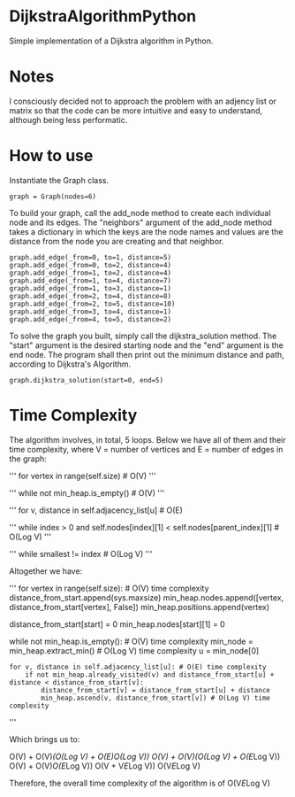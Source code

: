 # DijkstraAlgorithmPython

Simple implementation of a Dijkstra algorithm in Python.

# Notes

I consciously decided not to approach the problem with an adjency list or matrix so that the code can be more intuitive and easy to understand, although being less performatic.

# How to use

Instantiate the Graph class.

```
graph = Graph(nodes=6)
```

To build your graph, call the add_node method to create each individual node and its edges. The "neighbors" argument of the add_node method takes a dictionary in which the keys are the node names and values are the distance from the node you are creating and that neighbor.

```
graph.add_edge(_from=0, to=1, distance=5)
graph.add_edge(_from=0, to=2, distance=4)
graph.add_edge(_from=1, to=2, distance=4)
graph.add_edge(_from=1, to=4, distance=7)
graph.add_edge(_from=1, to=3, distance=1)
graph.add_edge(_from=2, to=4, distance=8)
graph.add_edge(_from=2, to=5, distance=10)
graph.add_edge(_from=3, to=4, distance=1)
graph.add_edge(_from=4, to=5, distance=2)
```

To solve the graph you built, simply call the dijkstra_solution method. The "start" argument is the desired starting node and the "end" argument is the end node. The program shall then print out the minimum distance and path, according to Dijkstra's Algorithm.

```
graph.dijkstra_solution(start=0, end=5)
```

# Time Complexity

The algorithm involves, in total, 5 loops. Below we have all of them and their time complexity, where V = number of vertices and E = number of edges in the graph:

'''
for vertex in range(self.size) # O(V)
'''

'''
while not min_heap.is_empty() # O(V)
'''

'''
for v, distance in self.adjacency_list[u] # O(E)

'''
while index > 0 and self.nodes[index][1] < self.nodes[parent_index][1] # O(Log V)
'''


'''
while smallest != index # O(Log V)
'''

Altogether we have:

'''
for vertex in range(self.size): # O(V) time complexity
    distance_from_start.append(sys.maxsize)
    min_heap.nodes.append([vertex, distance_from_start[vertex], False])
    min_heap.positions.append(vertex)

distance_from_start[start] = 0
min_heap.nodes[start][1] = 0

while not min_heap.is_empty(): # O(V) time complexity
    min_node = min_heap.extract_min() # O(Log V) time complexity
    u = min_node[0]
            
    for v, distance in self.adjacency_list[u]: # O(E) time complexity
        if not min_heap.already_visited(v) and distance_from_start[u] + distance < distance_from_start[v]:
            distance_from_start[v] = distance_from_start[u] + distance
            min_heap.ascend(v, distance_from_start[v]) # O(Log V) time complexity
'''

Which brings us to:

O(V) + O(V)*(O(Log V) + O(E)*O(Log V))
O(V) + O(V)*(O(Log V) + O(E*Log V))
O(V) + O(V)*O(E*Log V))
O(V + V*E*Log V))
O(V*E*Log V)

Therefore, the overall time complexity of the algorithm is of O(V*E*Log V)